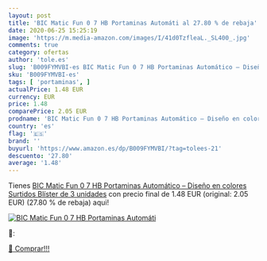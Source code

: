 ```yaml
---
layout: post
title: 'BIC Matic Fun 0 7 HB Portaminas Automáti al 27.80 % de rebaja'
date: 2020-06-25 15:25:19
image: 'https://m.media-amazon.com/images/I/41d0TzfleaL._SL400_.jpg'
comments: true
category: ofertas
author: 'tole.es'
slug: 'B009FYMVBI-es BIC Matic Fun 0 7 HB Portaminas Automático – Diseño en...'
sku: 'B009FYMVBI-es'
tags: [ 'portaminas', ]
actualPrice: 1.48 EUR
currency: EUR
price: 1.48
comparePrice: 2.05 EUR
prodname: 'BIC Matic Fun 0 7 HB Portaminas Automático – Diseño en colores Surtidos  Blíster de 3 unidades'
country: 'es'
flag: '🇪🇸'
brand: ''
buyurl: 'https://www.amazon.es/dp/B009FYMVBI/?tag=tolees-21'
descuento: '27.80'
average: '1.48'
---
```


Tienes [BIC Matic Fun 0 7 HB Portaminas Automático – Diseño en colores Surtidos  Blíster de 3 unidades](https://www.amazon.es/dp/B009FYMVBI/?tag=tolees-21) con precio final de  1.48 EUR (original: 2.05 EUR) (27.80 %  de rebaja) aqui!

[![BIC Matic Fun 0 7 HB Portaminas Automáti](https://m.media-amazon.com/images/I/41d0TzfleaL._SL400_.jpg)](https://www.amazon.es/dp/B009FYMVBI/?tag=tolees-21)

🔎:


[🛒 Comprar!!!](https://www.amazon.es/dp/B009FYMVBI/?tag=tolees-21)
